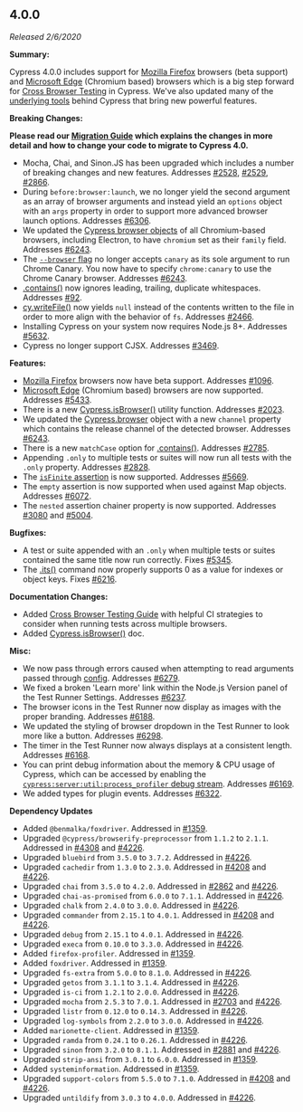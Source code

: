 ## 4.0.0

_Released 2/6/2020_

**Summary:**

Cypress 4.0.0 includes support for
[Mozilla Firefox](https://www.mozilla.org/firefox/) browsers (beta support) and
[Microsoft Edge](https://www.microsoft.com/edge) (Chromium based) browsers which
is a big step forward for
[Cross Browser Testing](/guides/guides/cross-browser-testing) in Cypress. We've
also updated many of the
[underlying tools](/guides/references/bundled-libraries) behind Cypress that
bring new powerful features.

**Breaking Changes:**

**<Icon name="exclamation-triangle" color="red"></Icon> Please read our
[Migration Guide](/guides/references/migration-guide) which explains the changes
in more detail and how to change your code to migrate to Cypress 4.0.**

- Mocha, Chai, and Sinon.JS has been upgraded which includes a number of
  breaking changes and new features. Addresses
  [#2528](https://github.com/cypress-io/cypress/issues/2528),
  [#2529](https://github.com/cypress-io/cypress/issues/2529),
  [#2866](https://github.com/cypress-io/cypress/issues/2866).
- During `before:browser:launch`, we no longer yield the second argument as an
  array of browser arguments and instead yield an `options` object with an
  `args` property in order to support more advanced browser launch options.
  Addresses [#6306](https://github.com/cypress-io/cypress/issues/6306).
- We updated the [Cypress browser objects](/api/plugins/browser-launch-api) of
  all Chromium-based browsers, including Electron, to have `chromium` set as
  their `family` field. Addresses
  [#6243](https://github.com/cypress-io/cypress/issues/6243).
- The
  [`--browser` flag](/guides/guides/command-line#cypress-run-browser-lt-browser-name-or-path-gt)
  no longer accepts `canary` as its sole argument to run Chrome Canary. You now
  have to specify `chrome:canary` to use the Chrome Canary browser. Addresses
  [#6243](https://github.com/cypress-io/cypress/issues/6243).
- [.contains()](/api/commands/contains) now ignores leading, trailing, duplicate
  whitespaces. Addresses [#92](https://github.com/cypress-io/cypress/issues/92).
- [cy.writeFile()](/api/commands/writefile) now yields `null` instead of the
  contents written to the file in order to more align with the behavior of `fs`.
  Addresses [#2466](https://github.com/cypress-io/cypress/issues/2466).
- Installing Cypress on your system now requires Node.js 8+. Addresses
  [#5632](https://github.com/cypress-io/cypress/issues/5632).
- Cypress no longer support CJSX. Addresses
  [#3469](https://github.com/cypress-io/cypress/issues/3469).

**Features:**

- [Mozilla Firefox](https://www.mozilla.org/firefox/) browsers now have beta
  support. Addresses [#1096](https://github.com/cypress-io/cypress/issues/1096).
- [Microsoft Edge](https://www.microsoft.com/edge) (Chromium based) browsers are
  now supported. Addresses
  [#5433](https://github.com/cypress-io/cypress/issues/5433).
- There is a new [Cypress.isBrowser()](/api/cypress-api/isbrowser) utility
  function. Addresses
  [#2023](https://github.com/cypress-io/cypress/issues/2023).
- We updated the [Cypress.browser](/api/cypress-api/browser) object with a new
  `channel` property which contains the release channel of the detected browser.
  Addresses [#6243](https://github.com/cypress-io/cypress/issues/6243).
- There is a new `matchCase` option for [.contains()](/api/commands/contains).
  Addresses [#2785](https://github.com/cypress-io/cypress/issues/2785).
- Appending `.only` to multiple tests or suites will now run all tests with the
  `.only` property. Addresses
  [#2828](https://github.com/cypress-io/cypress/issues/2828).
- The [`isFinite` assertion](/guides/references/assertions) is now supported.
  Addresses [#5669](https://github.com/cypress-io/cypress/issues/5669).
- The `empty` assertion is now supported when used against Map objects.
  Addresses [#6072](https://github.com/cypress-io/cypress/issues/6072).
- The `nested` assertion chainer property is now supported. Addresses
  [#3080](https://github.com/cypress-io/cypress/issues/3080) and
  [#5004](https://github.com/cypress-io/cypress/issues/5004).

**Bugfixes:**

- A test or suite appended with an `.only` when multiple tests or suites
  contained the same title now run correctly. Fixes
  [#5345](https://github.com/cypress-io/cypress/issues/5345).
- The [.its()](/api/commands/its) command now properly supports 0 as a value for
  indexes or object keys. Fixes
  [#6216](https://github.com/cypress-io/cypress/issues/6216).

**Documentation Changes:**

- Added [Cross Browser Testing Guide](/guides/guides/cross-browser-testing) with
  helpful CI strategies to consider when running tests across multiple browsers.
- Added [Cypress.isBrowser()](/api/cypress-api/isbrowser) doc.

**Misc:**

- We now pass through errors caused when attempting to read arguments passed
  through [config](/api/plugins/configuration-api). Addresses
  [#6279](https://github.com/cypress-io/cypress/issues/6279).
- We fixed a broken 'Learn more' link within the Node.js Version panel of the
  Test Runner Settings. Addresses
  [#6237](https://github.com/cypress-io/cypress/issues/6237).
- The browser icons in the Test Runner now display as images with the proper
  branding. Addresses
  [#6188](https://github.com/cypress-io/cypress/issues/6188).
- We updated the styling of browser dropdown in the Test Runner to look more
  like a button. Addresses
  [#6298](https://github.com/cypress-io/cypress/issues/6298).
- The timer in the Test Runner now always displays at a consistent length.
  Addresses [#6168](https://github.com/cypress-io/cypress/issues/6168).
- You can print debug information about the memory & CPU usage of Cypress, which
  can be accessed by enabling the
  [`cypress:server:util:process_profiler` debug stream](/guides/references/troubleshooting#Log-memory-and-CPU-usage).
  Addresses [#6169](https://github.com/cypress-io/cypress/issues/6169).
- We added types for plugin events. Addresses
  [#6322](https://github.com/cypress-io/cypress/issues/6322).

**Dependency Updates**

- Added `@benmalka/foxdriver`. Addressed in
  [#1359](https://github.com/cypress-io/cypress/pull/1359).
- Upgraded `@cypress/browserify-preprocessor` from `1.1.2` to `2.1.1`. Addressed
  in [#4308](https://github.com/cypress-io/cypress/pull/4308) and
  [#4226](https://github.com/cypress-io/cypress/pull/4226).
- Upgraded `bluebird` from `3.5.0` to `3.7.2`. Addressed in
  [#4226](https://github.com/cypress-io/cypress/pull/4226).
- Upgraded `cachedir` from `1.3.0` to `2.3.0`. Addressed in
  [#4208](https://github.com/cypress-io/cypress/pull/4208) and
  [#4226](https://github.com/cypress-io/cypress/pull/4226).
- Upgraded `chai` from `3.5.0` to `4.2.0`. Addressed in
  [#2862](https://github.com/cypress-io/cypress/pull/2862) and
  [#4226](https://github.com/cypress-io/cypress/pull/4226).
- Upgraded `chai-as-promised` from `6.0.0` to `7.1.1`. Addressed in
  [#4226](https://github.com/cypress-io/cypress/pull/4226).
- Upgraded `chalk` from `2.4.0` to `3.0.0`. Addressed in
  [#4226](https://github.com/cypress-io/cypress/pull/4226).
- Upgraded `commander` from `2.15.1` to `4.0.1`. Addressed in
  [#4208](https://github.com/cypress-io/cypress/pull/4208) and
  [#4226](https://github.com/cypress-io/cypress/pull/4226).
- Upgraded `debug` from `2.15.1` to `4.0.1`. Addressed in
  [#4226](https://github.com/cypress-io/cypress/pull/4226).
- Upgraded `execa` from `0.10.0` to `3.3.0`. Addressed in
  [#4226](https://github.com/cypress-io/cypress/pull/4226).
- Added `firefox-profiler`. Addressed in
  [#1359](https://github.com/cypress-io/cypress/pull/1359).
- Added `foxdriver`. Addressed in
  [#1359](https://github.com/cypress-io/cypress/pull/1359).
- Upgraded `fs-extra` from `5.0.0` to `8.1.0`. Addressed in
  [#4226](https://github.com/cypress-io/cypress/pull/4226).
- Upgraded `getos` from `3.1.1` to `3.1.4`. Addressed in
  [#4226](https://github.com/cypress-io/cypress/pull/4226).
- Upgraded `is-ci` from `1.2.1` to `2.0.0`. Addressed in
  [#4226](https://github.com/cypress-io/cypress/pull/4226).
- Upgraded `mocha` from `2.5.3` to `7.0.1`. Addressed in
  [#2703](https://github.com/cypress-io/cypress/pull/2703) and
  [#4226](https://github.com/cypress-io/cypress/pull/4226).
- Upgraded `listr` from `0.12.0` to `0.14.3`. Addressed in
  [#4226](https://github.com/cypress-io/cypress/pull/4226).
- Upgraded `log-symbols` from `2.2.0` to `3.0.0`. Addressed in
  [#4226](https://github.com/cypress-io/cypress/pull/4226).
- Added `marionette-client`. Addressed in
  [#1359](https://github.com/cypress-io/cypress/pull/1359).
- Upgraded `ramda` from `0.24.1` to `0.26.1`. Addressed in
  [#4226](https://github.com/cypress-io/cypress/pull/4226).
- Upgraded `sinon` from `3.2.0` to `8.1.1`. Addressed in
  [#2881](https://github.com/cypress-io/cypress/pull/2881) and
  [#4226](https://github.com/cypress-io/cypress/pull/4226).
- Upgraded `strip-ansi` from `3.0.1` to `6.0.0`. Addressed in
  [#1359](https://github.com/cypress-io/cypress/pull/1359).
- Added `systeminformation`. Addressed in
  [#1359](https://github.com/cypress-io/cypress/pull/1359).
- Upgraded `support-colors` from `5.5.0` to `7.1.0`. Addressed in
  [#4208](https://github.com/cypress-io/cypress/pull/4208) and
  [#4226](https://github.com/cypress-io/cypress/pull/4226).
- Upgraded `untildify` from `3.0.3` to `4.0.0`. Addressed in
  [#4226](https://github.com/cypress-io/cypress/pull/4226).

